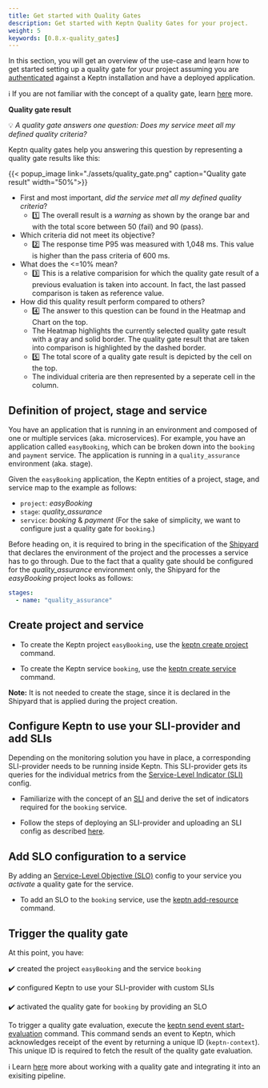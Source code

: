 ```yaml
---
title: Get started with Quality Gates
description: Get started with Keptn Quality Gates for your project.
weight: 5
keywords: [0.8.x-quality_gates]
---
```



In this section, you will get an overview of the use-case and learn how to get started setting up a quality gate for your project assuming you are [authenticated](../../operate/install/#authenticate-keptn-cli) against a Keptn installation and have a deployed application.

:information_source: If you are not familiar with the concept of a quality gate, learn [here](../../../concepts/quality_gates) more. 

**Quality gate result**

:bulb: *A quality gate answers one question: Does my service meet all my defined quality criteria?*

Keptn quality gates help you answering this question by representing a quality gate results like this: 

{{< popup_image
  link="./assets/quality_gate.png"
  caption="Quality gate result"
  width="50%">}}

* First and most important, *did the service met all my defined quality criteria*? 
  * :one: The overall result is a *warning* as shown by the orange bar and with the total score between 50 (fail) and 90 (pass).
* Which criteria did not meet its objective?
  * :two: The response time P95 was measured with 1,048 ms. This value is higher than the pass criteria of 600 ms.
* What does the <=10% mean? 
  * :three: This is a relative comparision for which the quality gate result of a previous evaluation is taken into account. In fact, the last passed comparison is taken as reference value.
* How did this quality result perform compared to others? 
  * :four: The answer to this question can be found in the Heatmap and Chart on the top.
  * The Heatmap highlights the currently selected quality gate result with a gray and solid border. The quality gate result that are taken into comparison is highlighted by the dashed border. 
  * :five: The total score of a quality gate result is depicted by the cell on the top.
  * The individual criteria are then represented by a seperate cell in the column. 
   
## Definition of project, stage and service

You have an application that is running in an environment and composed of one or multiple services (aka. microservices). For example, you have an application called `easyBooking`, which can be broken down into the `booking` and `payment` service. The application is running in a `quality_assurance` environment (aka. stage).

Given the `easyBooking` application, the Keptn entities of a project, stage, and service map to the example as follows:

* `project`: *easyBooking*
* `stage`: *quality_assurance*
* `service`: *booking* & *payment* (For the sake of simplicity, we want to configure just a quality gate for `booking`.)

Before heading on, it is required to bring in the specification of the [Shipyard](../../continuous_delivery/multi_stage/#declare-shipyard-before-creating-a-project) that declares the environment of the project and the processes a service has to go through. Due to the fact that a quality gate should be configured for the *quality_assurance* environment only, the Shipyard for the *easyBooking* project looks as follows:

```yaml
stages:
  - name: "quality_assurance"
```

## Create project and service

* To create the Keptn project `easyBooking`, use the [keptn create project](../../reference/cli/commands/keptn_create_project/) command.

* To create the Keptn service `booking`, use the [keptn create service](../../reference/cli/commands/keptn_create_service/) command.

**Note:** It is not needed to create the stage, since it is declared in the Shipyard that is applied during the project creation. 

## Configure Keptn to use your SLI-provider and add SLIs

Depending on the monitoring solution you have in place, a corresponding SLI-provider needs to be running inside Keptn. This SLI-provider gets its queries for the individual metrics from the [Service-Level Indicator (SLI)](../sli/#service-level-indicator) config. 

* Familiarize with the concept of an [SLI](../sli/#service-level-indicator) and derive the set of indicators required for the `booking` service. 

* Follow the steps of deploying an SLI-provider and uploading an SLI config as described [here](../sli-provider/).

## Add SLO configuration to a service

By adding an [Service-Level Objective (SLO)](../slo/#service-level-objective) config to your service you *activate* a quality gate for the service.

* To add an SLO to the `booking` service, use the [keptn add-resource](../../reference/cli/commands/keptn_add-resource/) command.

## Trigger the quality gate

At this point, you have:

:heavy_check_mark: created the project `easyBooking` and the service `booking`

:heavy_check_mark: configured Keptn to use your SLI-provider with custom SLIs

:heavy_check_mark: activated the quality gate for `booking` by providing an SLO

To trigger a quality gate evaluation, execute the [keptn send event start-evaluation](../../reference/cli/commands/keptn_send_event_start-evaluation/) command. This command sends an event to Keptn, which acknowledges receipt of the event by returning a unique ID (`keptn-context`). This unique ID is required to fetch the result of the quality gate evaluation.

:information_source: Learn [here](../integration/) more about working with a quality gate and integrating it into an exisiting pipeline.
